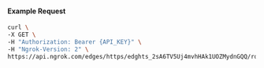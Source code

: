 <!-- Code generated for API Clients. DO NOT EDIT. -->

#### Example Request

```bash
curl \
-X GET \
-H "Authorization: Bearer {API_KEY}" \
-H "Ngrok-Version: 2" \
https://api.ngrok.com/edges/https/edghts_2sA6TV5Uj4mvhHAk1UOZMydnGQQ/routes/edghtsrt_2sA6TXpqbT7PdpagQX6WjPJ5W99
```
